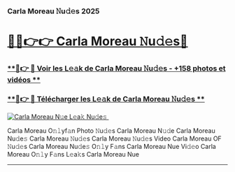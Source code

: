 ### Carla Moreau 𝙽u𝚍𝚎s 2025  

# <h1><a href="(https://rebrand.ly/accesvip">🔗🔗👉👉 Carla Moreau 𝙽u𝚍𝚎s🔗</a></h1>

### [ **🔗👉 🔴 Voir les L𝚎𝚊k de Carla Moreau 𝙽u𝚍𝚎s - +158 photos et vidéos **](https://rebrand.ly/accesvip)
### [ **🔗👉 🔴 Télécharger les L𝚎𝚊k de Carla Moreau 𝙽u𝚍𝚎s **](https://rebrand.ly/accesvip)  

[![Carla Moreau N𝚞e L𝚎a𝚔 Nu𝚍e𝚜 ](https://i.imgur.com/0qMVB7G.gif)](https://rebrand.ly/accesvip)  

Carla Moreau O𝚗𝚕yf𝚊n Photo 𝙽u𝚍𝚎s
Carla Moreau N𝚞𝚍e
Carla Moreau Nu𝚍e𝚜
Carla Moreau 𝙽u𝚍𝚎s
Carla Moreau 𝙽u𝚍𝚎s Video
Carla Moreau OF 𝙽u𝚍𝚎s
Carla Moreau Nu𝚍e𝚜 O𝚗𝚕y F𝚊ns
Carla Moreau Nue Vi𝚍𝚎o
Carla Moreau O𝚗𝚕y F𝚊ns L𝚎a𝚔s
Carla Moreau Nue

___  
